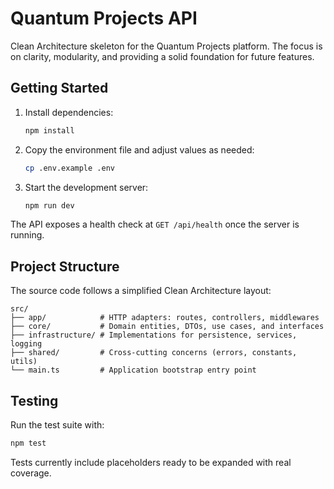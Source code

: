 # Quantum Projects API

Clean Architecture skeleton for the Quantum Projects platform. The focus is on clarity, modularity, and providing a solid foundation for future features.

## Getting Started

1. Install dependencies:

   ```bash
   npm install
   ```

2. Copy the environment file and adjust values as needed:

   ```bash
   cp .env.example .env
   ```

3. Start the development server:

   ```bash
   npm run dev
   ```

The API exposes a health check at `GET /api/health` once the server is running.

## Project Structure

The source code follows a simplified Clean Architecture layout:

```
src/
├── app/            # HTTP adapters: routes, controllers, middlewares
├── core/           # Domain entities, DTOs, use cases, and interfaces
├── infrastructure/ # Implementations for persistence, services, logging
├── shared/         # Cross-cutting concerns (errors, constants, utils)
└── main.ts         # Application bootstrap entry point
```

## Testing

Run the test suite with:

```bash
npm test
```

Tests currently include placeholders ready to be expanded with real coverage.
